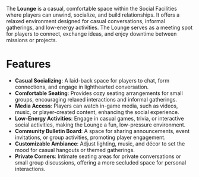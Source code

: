 The **Lounge** is a casual, comfortable space within the Social Facilities where players can unwind, socialize, and build relationships. It offers a relaxed environment designed for casual conversations, informal gatherings, and low-energy activities. The Lounge serves as a meeting spot for players to connect, exchange ideas, and enjoy downtime between missions or projects.

# Features

- **Casual Socializing**: A laid-back space for players to chat, form connections, and engage in lighthearted conversation.
- **Comfortable Seating**: Provides cozy seating arrangements for small groups, encouraging relaxed interactions and informal gatherings.
- **Media Access**: Players can watch in-game media, such as videos, music, or player-created content, enhancing the social experience.
- **Low-Energy Activities**: Engage in casual games, trivia, or interactive social activities, making the Lounge a fun, low-pressure environment.
- **Community Bulletin Board**: A space for sharing announcements, event invitations, or group activities, promoting player engagement.
- **Customizable Ambiance**: Adjust lighting, music, and décor to set the mood for casual hangouts or themed gatherings.
- **Private Corners**: Intimate seating areas for private conversations or small group discussions, offering a more secluded space for personal interactions.